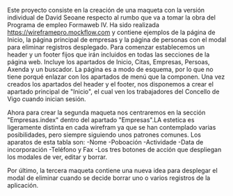 Este proyecto consiste en la creación de una maqueta con la versión individual de David Seoane respecto al rumbo que va a tomar la obra del Programa de empleo Formaweb IV. 
Ha sido realizada https://wireframepro.mockflow.com y contiene ejemplos de la página de Inicio, la página principal de empresas y la página de personas con el modal para eliminar registros desplegado.
Para comenzar establecemos un header y un footer fijos que irán incluidos en todas las secciones de la página web. Incluye los apartados de Inicio, Citas, Empresas, Persoas, Axenda y un buscador.
La página es a modo de esquema, por lo que no tiene porqué enlazar con los apartados de menú que la componen.
Una vez creados los apartados del header y el footer, nos disponemos a crear el apartado principal de "Inicio", el cual ven los trabajadores del Concello de Vigo cuando inician sesión.

Ahora para crear la segunda maqueta nos centraremos en la sección "Empresas.index" dentro del apartado "Empresas".LA estetica es ligeramente distinta en cada wirefram ya que se han contemplado varias posibilidades, pero siempre siguiendo unos patrones comunes. Los aparatos de esta tabla son:
-Nome
-Poboación
-Actividade 
-Data de incorporación 
-Teléfono y Fax 
-Los tres botones de acción que despliegan los modales de ver, editar y borrar.

Por último, la tercera maqueta contiene una nueva idea para desplegar el modal de eliminar cuando se decide borrar uno o varios registros de la aplicación.
 

